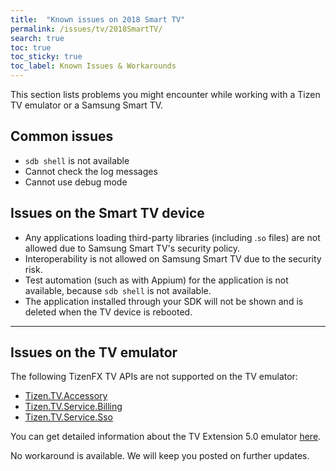 ```yaml
---
title:  "Known issues on 2018 Smart TV"
permalink: /issues/tv/2018SmartTV/
search: true
toc: true
toc_sticky: true
toc_label: Known Issues & Workarounds
---
```


This section lists problems you might encounter while working with a Tizen TV emulator or a Samsung Smart TV.

## Common issues
 - `sdb shell` is not available
 - Cannot check the log messages
 - Cannot use debug mode

## Issues on the Smart TV device
 - Any applications loading third-party libraries (including .`so` files) are not allowed due to Samsung Smart TV's security policy.
 - Interoperability is not allowed on Samsung Smart TV due to the security risk.
 - Test automation (such as with Appium) for the application is not available, because `sdb shell` is not available.
 - The application installed through your SDK will not be shown and is deleted when the TV device is rebooted.

***

## Issues on the TV emulator
The following TizenFX TV APIs are not supported on the TV emulator:
- [Tizen.TV.Accessory](https://developer.samsung.com/tv/tizen-net-tv/api-references/tizenfx-tv-api-references/Tizen.TV.Accessory)
- [Tizen.TV.Service.Billing](https://developer.samsung.com/tv/tizen-net-tv/api-references/tizenfx-tv-api-references/Tizen.TV.Service.Billing)
- [Tizen.TV.Service.Sso](https://developer.samsung.com/tv/tizen-net-tv/api-references/tizenfx-tv-api-references/Tizen.TV.Service.Sso/Sso-Class)

You can get detailed information about the TV Extension 5.0 emulator [here](https://developer.samsung.com/tv/develop/tools/tv-extension/download).

No workaround is available. We will keep you posted on further updates.
